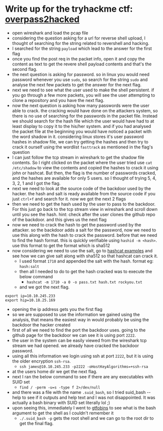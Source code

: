 # Write up for the tryhackme ctf: [overpass2hacked](https://tryhackme.com/room/overpass2hacked)

- open wireshark and load the pcap file
- considering the question asking for a url for reverse shell upload, I thought of searching for the string related to revershell and hacking. 
- I searched for the string `payload` which lead to the answer for the first flag
- once you find the post req in the packet info, open it and copy the content as text to get the revere shell payload contents and that's the second flag.
- the next question is asking for password. so in linux you would need password whenever you use `sudo`, so search for the string `sudo` and analyse the next few packets to get the answer for the next flag.
- next we need to see what the user used to make the shell persistent. if you go through a few more packets, you will see the user attempting to clone a repository and you have the next flag.
- now the next question is asking how many passwords were the user able to crack. the cracking would have done on the attackers system, so there is no use of searching for the passwords in the packet file. Instead we should search for the hash file which the user would have had to at least display to copy it to the his/her system. and if you had analysed the packet file at the beginning you would have noticed a packet with the word shadow in it. considering linux stores it's user password hashes in shadow file, we can try getting the hashes and then try to crack it ourself using the wordlist `fasttrack` as mentioned in the flag's question
- I can just follow the tcp stream in wireshark to get the shadow file contents. So I right clicked on the packet where the user tried use `cat /etc/shadow` to view the contents and copied the hashes to crack it using john or hashcat. But then, the flag is the number of passwords cracked, and the hashes are available for only 5 users. so I thought of trying 5, 4, 3, 2, 1 and I got the flag.
- next we need to look at the source code of the backdoor used by the hacker. the hash and salt is ready available from the source code if you just `ctrl+f` and search for it. now we got the next 2 flags
- then we need to get the hash used by the user to pass to the backdoor. For this just go back to the tcp stream view in wireshark and scroll down until you see the hash. hint: check after the user clones the github repo of the backdoor. and this gives us the next flag
- now we need to crack the hash to get the password used by the attacker. so the backdoor adds a salt for the password, now we need to use this along with the hash to crack the password. before that we need to find the hash format. this is quickly verifiable using `hashid -m <hash>`. use this format to get the format which is sha512
- now considering we need to use the salt, go to [hashcat examples](https://hashcat.net/wiki/doku.php?id=example_hashes) and see how we can give salt along with sha512 so that hashcat can crack it.
  - I used format `1710` and appended the salt with the hash. format eg: `hash:salt` 
  - then all I needed to do to get the hash cracked was to execute the below command
    - `hashcat -m 1710 -a 0 -o pass.txt hash.txt rockyou.txt`
  - and we got the next flag.

```
export ip=10.10.245.233
export hip=10.18.25.169
```

- opening the ip address gets you the first flag
- so we are supposed to use the information we gained using the analysis, that means the easiest way in would probably be using the backdoor the hacker created
- first of all we need to find the port the backdoor uses. going to the github page for the backdoor we can see it is using port `2222`. 
- the user in the system can be easily viewed from the wireshark tcp stream we had opened. we already have cracked the backdoor password.
- using all this information we login using ssh at port `2222`, but it is using the older encryption `ssh-rsa`.
  - `ssh james@10.10.245.233 -p2222 -oHostKeyAlgorithms=+ssh-rsa`
- at the users home dir we get the next flag.
- next I ran the below command to see if there are any executables with SUID set
  - `find / -perm -u=s -type f 2>/dev/null`
- and there was a file with the name `.suid_bash`, so I tried suid_bash --help to see if it outputs and help text and I was not disappointed. It was actually a bash binary with SUID set literally lol ;)
- upon seeing this, immediately I went to [gtfobins](https://gtfobins.github.io/gtfobins/bash/#suid) to see what is the bash argument to get the shell as I couldn't remember it
  - `./.suid_bash -p` gets the root shell and we can go to the root dir to get the final flag.
